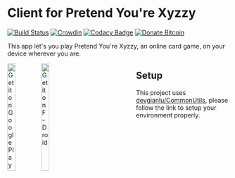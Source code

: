 # Client for Pretend You're Xyzzy

[![Build Status](https://travis-ci.com/devgianlu/PretendYoureXyzzyAndroid.svg?branch=master)](https://travis-ci.com/devgianlu/PretendYoureXyzzyAndroid)
[![Crowdin](https://badges.crowdin.net/pretend-youre-xyzzy-android/localized.svg)](https://crowdin.com/project/pretend-youre-xyzzy-android)
[![Codacy Badge](https://api.codacy.com/project/badge/Grade/c7c1308babb841b89beb2adc969c3ef8)](https://www.codacy.com/manual/devgianlu/PretendYoureXyzzyAndroid?utm_source=github.com&amp;utm_medium=referral&amp;utm_content=devgianlu/PretendYoureXyzzyAndroid&amp;utm_campaign=Badge_Grade)
[![Donate Bitcoin](https://img.shields.io/badge/donate-bitcoin-orange.svg)](https://gianlu.xyz/donate/)

This app let's you play Pretend You're Xyzzy, an online card game, on your device wherever you are.

<div style='float:left'>
<a href='https://play.google.com/store/apps/details?id=com.gianlu.pretendyourexyzzy&pcampaignid=MKT-Other-global-all-co-prtnr-py-PartBadge-Mar2515-1'><img alt='Get it on Google Play' src='https://play.google.com/intl/en_us/badges/images/generic/en_badge_web_generic.png' width='25%' /></a>
<a href='https://f-droid.org/app/com.gianlu.pretendyourexyzzy'><img src='https://f-droid.org/badge/get-it-on.png' alt='Get it on F-Droid' width='25%' /></a>
</div>

## Setup
This project uses [devgianlu/CommonUtils](https://github.com/devgianlu/CommonUtils), please follow the link to setup your environment properly.
